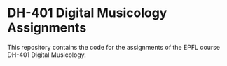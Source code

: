 # DH-401 Digital Musicology Assignments
This repository contains the code for the assignments of the EPFL course DH-401 Digital Musicology. 